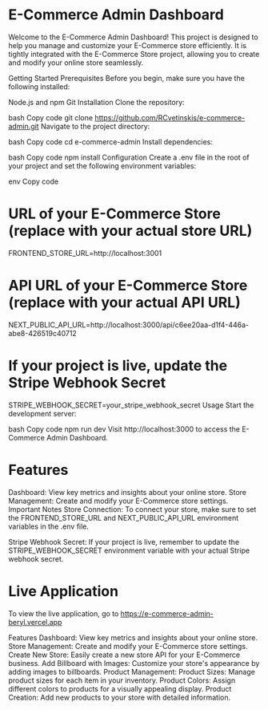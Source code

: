 
# E-Commerce Admin Dashboard
Welcome to the E-Commerce Admin Dashboard! This project is designed to help you manage and customize your E-Commerce store efficiently. It is tightly integrated with the E-Commerce Store project, allowing you to create and modify your online store seamlessly.

Getting Started
Prerequisites
Before you begin, make sure you have the following installed:

Node.js and npm
Git
Installation
Clone the repository:

bash
Copy code
git clone https://github.com/RCvetinskis/e-commerce-admin.git
Navigate to the project directory:

bash
Copy code
cd e-commerce-admin
Install dependencies:

bash
Copy code
npm install
Configuration
Create a .env file in the root of your project and set the following environment variables:

env
Copy code
# URL of your E-Commerce Store (replace with your actual store URL)
FRONTEND_STORE_URL=http://localhost:3001

# API URL of your E-Commerce Store (replace with your actual API URL)
NEXT_PUBLIC_API_URL=http://localhost:3000/api/c6ee20aa-d1f4-446a-abe8-426519c40712

# If your project is live, update the Stripe Webhook Secret
STRIPE_WEBHOOK_SECRET=your_stripe_webhook_secret
Usage
Start the development server:

bash
Copy code
npm run dev
Visit http://localhost:3000 to access the E-Commerce Admin Dashboard.

# Features
Dashboard: View key metrics and insights about your online store.
Store Management: Create and modify your E-Commerce store settings.
Important Notes
Store Connection: To connect your store, make sure to set the FRONTEND_STORE_URL and NEXT_PUBLIC_API_URL environment variables in the .env file.

Stripe Webhook Secret: If your project is live, remember to update the STRIPE_WEBHOOK_SECRET environment variable with your actual Stripe webhook secret.

# Live Application
To view the live application, go to https://e-commerce-admin-beryl.vercel.app

Features
Dashboard: View key metrics and insights about your online store.
Store Management: Create and modify your E-Commerce store settings.
Create New Store: Easily create a new store API for your E-Commerce business.
Add Billboard with Images: Customize your store's appearance by adding images to billboards.
Product Management:
Product Sizes: Manage product sizes for each item in your inventory.
Product Colors: Assign different colors to products for a visually appealing display.
Product Creation: Add new products to your store with detailed information.
